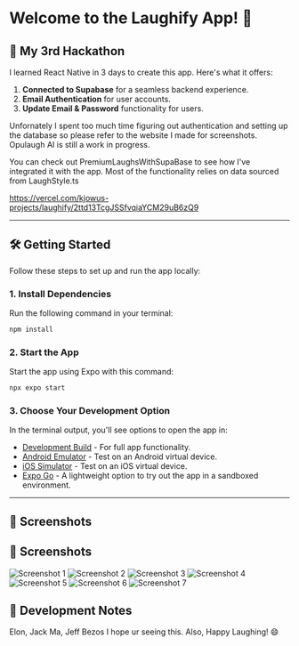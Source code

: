 
# Welcome to the Laughify App! 👋

## 🚀 My 3rd Hackathon
I learned React Native in 3 days to create this app. Here's what it offers:

1. **Connected to Supabase** for a seamless backend experience.
2. **Email Authentication** for user accounts.
3. **Update Email & Password** functionality for users.

Unfornately I spent too much time figuring out authentication and setting up the database so please refer to the website I made for screenshots. Opulaugh AI is still a work in progress. 

You can check out PremiumLaughsWithSupaBase to see how I've integrated it with the app. Most of the functionality relies on data sourced from LaughStyle.ts

https://vercel.com/kjowus-projects/laughify/2ttd13TcgJSSfvqiaYCM29uB6zQ9


---

## 🛠️ Getting Started

Follow these steps to set up and run the app locally:

### 1. Install Dependencies

Run the following command in your terminal:

```bash
npm install
```

### 2. Start the App

Start the app using Expo with this command:

```bash
npx expo start
```

### 3. Choose Your Development Option

In the terminal output, you'll see options to open the app in:

- [Development Build](https://docs.expo.dev/develop/development-builds/introduction/) - For full app functionality.
- [Android Emulator](https://docs.expo.dev/workflow/android-studio-emulator/) - Test on an Android virtual device.
- [iOS Simulator](https://docs.expo.dev/workflow/ios-simulator/) - Test on an iOS virtual device.
- [Expo Go](https://expo.dev/go) - A lightweight option to try out the app in a sandboxed environment.

---

## 📸 Screenshots

## 📸 Screenshots

![Screenshot 1](https://roukwgbjfcrickanmhcd.supabase.co/storage/v1/object/public/laughify_assets/images/Screenshot%202024-12-01%20at%206.29.02%20PM.png)
![Screenshot 2](https://roukwgbjfcrickanmhcd.supabase.co/storage/v1/object/public/laughify_assets/images/Screenshot%202024-12-01%20at%206.29.12%20PM.png)
![Screenshot 3](https://roukwgbjfcrickanmhcd.supabase.co/storage/v1/object/public/laughify_assets/images/Screenshot%202024-12-01%20at%206.29.24%20PM.png)
![Screenshot 4](https://roukwgbjfcrickanmhcd.supabase.co/storage/v1/object/public/laughify_assets/images/Screenshot%202024-12-01%20at%207.58.10%20PM.png)
![Screenshot 5](https://roukwgbjfcrickanmhcd.supabase.co/storage/v1/object/public/laughify_assets/images/Screenshot%202024-12-01%20at%208.27.36%20PM.png)
![Screenshot 6](https://roukwgbjfcrickanmhcd.supabase.co/storage/v1/object/public/laughify_assets/images/Screenshot%202024-12-01%20at%208.28.24%20PM.png)
![Screenshot 7](https://roukwgbjfcrickanmhcd.supabase.co/storage/v1/object/public/laughify_assets/images/Screenshot%202024-12-01%20at%208.28.41%20PM.png)






## 🧩 Development Notes
Elon, Jack Ma, Jeff Bezos I hope ur seeing this. Also, Happy Laughing! 😄